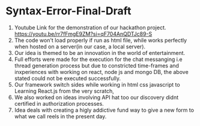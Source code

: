 # Syntax-Error-Final-Draft
1. Youtube Link for the demonstration of our hackathon project.
    https://youtu.be/rr7fFmgE9ZM?si=qF704AnQDTJc89-S
2. The code won't load properly if run as html file, while works perfectly when hosted on a server(in our case, a local server).
3. Our idea is themed to be an innovation in the world of entertainment.
4. Full efforts were made for the execution for the chat messanging i.e thread generation process but due to constricted time-frames and inxperiences with working on react, node js and mongo DB, the above stated could not be executed successfully.
5. Our framework switch sides while working in html css javascript to Learning React.js from the very scratch,
6. We also worked on ideas involving API hat too our discovery didnt certified in authorization processes.
7. Idea deals with creating a higly addictive fund way to give a new form to what we call reels in the present day.
